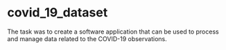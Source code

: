 # covid_19_dataset
The task was to create a software application that can be used to process and manage data related to the COVID-19 observations.

